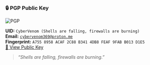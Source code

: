 ### 🔒 PGP Public Key

![PGP](https://img.shields.io/badge/PGP-SIGNED-blue?style=flat-square&logo=gnupg)

**UID:** `CyberVenom (Shells are falling, firewalls are burning)`  
**Email:** [`cybervenom369@proton.me`](mailto:cybervenom369@proton.me)  
**Fingerprint:** `A755 8958 ACAF 2C88 B341 4DB8 FEAF 9FAB B013 D1E5`  
[🔑 View Public Key](https://github.com/CyberVenom369.gpg)

> *“Shells are falling, firewalls are burning.”*

